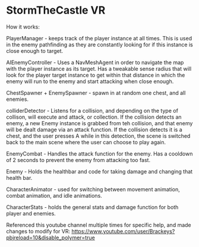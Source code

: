 # StormTheCastle VR

How it works:

PlayerManager - keeps track of the player instance at all times. This is used in the enemy pathfinding as they are constantly looking for if this instance is close enough to target.

AIEnemyController - Uses a NavMeshAgent in order to navigate the map with the player instance as its target. Has a tweakable sense radius that will look for the player target instance to get within that distance in which the enemy will run to the enemy and start attacking when close enough. 

ChestSpawner + EnemySpawner - spawn in at random one chest, and all enemies.

colliderDetector - Listens for a collision, and depending on the type of collison, will execute and attack, or collection. If the collision detects an enemy, a new Enemy instance is grabbed from teh collision, and that enemy will be dealt damage via an attack function. If the collision detects it is a chest, and the user presses A while in this detection, the scene is switched back to the main scene where the user can choose to play again.

EnemyCombat - Handles the attack function for the enemy. Has a cooldown of 2 seconds to prevent the enemy from attacking too fast.

Enemy - Holds the healthbar and code for taking damage and changing that health bar.

CharacterAnimator - used for switching between movement animation, combat animation, and idle animations.

CharacterStats - holds the general stats and damage function for both player and enemies.



Referenced this youtube channel multiple times for specific help, and made changes to modify for VR:
https://www.youtube.com/user/Brackeys?pbjreload=10&disable_polymer=true

